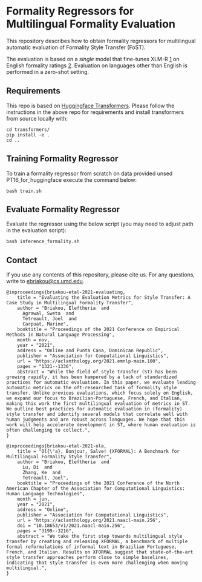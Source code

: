 # Formality Regressors for Multilingual Formality Evaluation

This repository describes how to obtain formality regressors for multilingual automatic evaluation of Formality Style
Transfer (FoST).

The evaluation is based on a *single* model that fine-tunes XLM-R [1](https://aclanthology.org/2020.acl-main.747.pdf)
on English formality ratings [2](https://aclanthology.org/Q16-1005/). Evaluation on languages other than
English is performed in a zero-shot setting.


## Requirements
This repo is based on [Huggingface Transformers](https://github.com/huggingface/transformers). Please
follow the instructions in the above repo for requirements and install transformers from source locally with:

    cd transformers/
    pip install -e .
    cd ..

## Training Formality Regressor
To train a formality regressor from scratch on data provided unsed PT16_for_huggingface execute the command
below:

    bash train.sh

## Evaluate Formality Regressor
Evaluate the regressor using the below script (you may need to adjust path in the evaluation script):

    bash inference_formality.sh

## Contact
If you use any contents of this repository, please cite us. For any questions, write to ebriakou@cs.umd.edu.

```
@inproceedings{briakou-etal-2021-evaluating,
    title = "Evaluating the Evaluation Metrics for Style Transfer: A Case Study in Multilingual Formality Transfer",
    author = "Briakou, Eleftheria  and
      Agrawal, Sweta  and
      Tetreault, Joel  and
      Carpuat, Marine",
    booktitle = "Proceedings of the 2021 Conference on Empirical Methods in Natural Language Processing",
    month = nov,
    year = "2021",
    address = "Online and Punta Cana, Dominican Republic",
    publisher = "Association for Computational Linguistics",
    url = "https://aclanthology.org/2021.emnlp-main.100",
    pages = "1321--1336",
    abstract = "While the field of style transfer (ST) has been growing rapidly, it has been hampered by a lack of standardized practices for automatic evaluation. In this paper, we evaluate leading automatic metrics on the oft-researched task of formality style transfer. Unlike previous evaluations, which focus solely on English, we expand our focus to Brazilian-Portuguese, French, and Italian, making this work the first multilingual evaluation of metrics in ST. We outline best practices for automatic evaluation in (formality) style transfer and identify several models that correlate well with human judgments and are robust across languages. We hope that this work will help accelerate development in ST, where human evaluation is often challenging to collect.",
}
```

```
@inproceedings{briakou-etal-2021-ola,
    title = "Ol{\'a}, Bonjour, Salve! {XFORMAL}: A Benchmark for Multilingual Formality Style Transfer",
    author = "Briakou, Eleftheria  and
      Lu, Di  and
      Zhang, Ke  and
      Tetreault, Joel",
    booktitle = "Proceedings of the 2021 Conference of the North American Chapter of the Association for Computational Linguistics: Human Language Technologies",
    month = jun,
    year = "2021",
    address = "Online",
    publisher = "Association for Computational Linguistics",
    url = "https://aclanthology.org/2021.naacl-main.256",
    doi = "10.18653/v1/2021.naacl-main.256",
    pages = "3199--3216",
    abstract = "We take the first step towards multilingual style transfer by creating and releasing XFORMAL, a benchmark of multiple formal reformulations of informal text in Brazilian Portuguese, French, and Italian. Results on XFORMAL suggest that state-of-the-art style transfer approaches perform close to simple baselines, indicating that style transfer is even more challenging when moving multilingual.",
}
```
